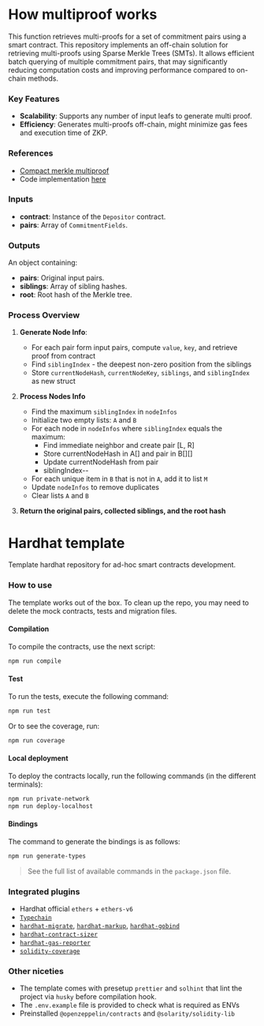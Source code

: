 # How multiproof works

This function retrieves multi-proofs for a set of commitment pairs using a smart contract.
This repository implements an off-chain solution for retrieving multi-proofs using Sparse Merkle Trees (SMTs). 
It allows efficient batch querying of multiple commitment pairs, that may significantly reducing computation costs and 
improving performance compared to on-chain methods.

### Key Features
- **Scalability**: Supports any number of input leafs to generate multi proof.
- **Efficiency**: Generates multi-proofs off-chain, might minimize gas fees and execution time of ZKP.

### References
- [Compact merkle multiproof](https://arxiv.org/pdf/2002.07648)
- Code implementation [here](test/helpers/smt-multoproof-helper.ts)

### Inputs
- **contract**: Instance of the `Depositor` contract.
- **pairs**: Array of `CommitmentFields`.

### Outputs
An object containing:
- **pairs**: Original input pairs.
- **siblings**: Array of sibling hashes.
- **root**: Root hash of the Merkle tree.

### Process Overview
1. **Generate Node Info**:
    - For each pair form input pairs, compute `value`, `key`, and retrieve proof from contract
    - Find `siblingIndex` - the deepest non-zero position from the siblings
    - Store `currentNodeHash`, `currentNodeKey`, `siblings`, and `siblingIndex` as new struct

2. **Process Nodes Info**
    - Find the maximum `siblingIndex` in `nodeInfos`
    - Initialize two empty lists: `A` and `B`
    - For each node in `nodeInfos` where `siblingIndex` equals the maximum:
        - Find immediate neighbor and create pair [L, R]
        - Store currentNodeHash in A[] and pair in B[][]
        - Update currentNodeHash from pair
        - siblingIndex--
    - For each unique item in `B` that is not in `A`, add it to list `M`
    - Update `nodeInfos` to remove duplicates
    - Clear lists `A` and `B`

3. **Return the original pairs, collected siblings, and the root hash**

# Hardhat template 

Template hardhat repository for ad-hoc smart contracts development.

### How to use

The template works out of the box. To clean up the repo, you may need to delete the mock contracts, tests and migration files.

#### Compilation

To compile the contracts, use the next script:

```bash
npm run compile
```

#### Test

To run the tests, execute the following command:

```bash
npm run test
```

Or to see the coverage, run:

```bash
npm run coverage
```

#### Local deployment

To deploy the contracts locally, run the following commands (in the different terminals):

```bash
npm run private-network
npm run deploy-localhost
```

#### Bindings

The command to generate the bindings is as follows:

```bash
npm run generate-types
```

> See the full list of available commands in the `package.json` file.

### Integrated plugins

- Hardhat official `ethers` + `ethers-v6`
- [`Typechain`](https://www.npmjs.com/package/@typechain/hardhat)
- [`hardhat-migrate`](https://www.npmjs.com/package/@solarity/hardhat-migrate), [`hardhat-markup`](https://www.npmjs.com/package/@solarity/hardhat-markup), [`hardhat-gobind`](https://www.npmjs.com/package/@solarity/hardhat-gobind)
- [`hardhat-contract-sizer`](https://www.npmjs.com/package/hardhat-contract-sizer)
- [`hardhat-gas-reporter`](https://www.npmjs.com/package/hardhat-gas-reporter)
- [`solidity-coverage`](https://www.npmjs.com/package/solidity-coverage)

### Other niceties

- The template comes with presetup `prettier` and `solhint` that lint the project via `husky` before compilation hook.
- The `.env.example` file is provided to check what is required as ENVs
- Preinstalled `@openzeppelin/contracts` and `@solarity/solidity-lib`
